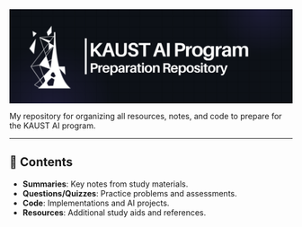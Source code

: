 <img src="resources/KAUST (Email Header).png" alt="KAUST Logo" align="center">


My repository for organizing all resources, notes, and code to prepare for the KAUST AI program.

---

## 📂 Contents
- **Summaries**: Key notes from study materials.  
- **Questions/Quizzes**: Practice problems and assessments.  
- **Code**: Implementations and AI projects.  
- **Resources**: Additional study aids and references.


